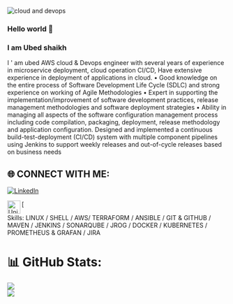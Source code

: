 ![cloud and devops](https://github.com/shaikh-ubed/shaikh-ubed/blob/main/gif_icons/Blue%20Tosca%20Geometric%20Technology%20Linkedln%20Banner%20(1).gif)


### Hello world 👋


###  I am Ubed shaikh


I ' am ubed AWS cloud & Devops engineer with several years of experience in microservice deployment, cloud operation CI/CD, Have extensive experience in deployment of applications in cloud. • Good knowledge on the entire process of Software Development Life Cycle (SDLC) and strong experience on working of Agile Methodologies • Expert in supporting the implementation/improvement of software development practices, release management methodologies and software deployment strategies • Ability in managing all aspects of the software configuration management process including code compilation, packaging, deployment, release methodology and application configuration. Designed and implemented a continuous build-test-deployment (CI/CD) system with multiple component pipelines using Jenkins to support weekly releases and out-of-cycle releases based on business needs

## 🌐 CONNECT WITH ME:
[![LinkedIn](https://img.shields.io/badge/LinkedIn-%230077B5.svg?logo=linkedin&logoColor=white)](https://www.linkedin.com/in/ubed-shaikh-devops/) 


[<img align="left" alt="Unix" width="30px" src="[(https://github.com/shaikh-ubed/shaikh-ubed/blob/main/gif_icons/linux.png)" />






Skills: LINUX / SHELL  / AWS/ TERRAFORM / ANSIBLE / GIT & GITHUB / MAVEN / JENKINS / SONARQUBE / JROG / DOCKER / KUBERNETES / PROMETHEUS & GRAFAN / JIRA







# 📊 GitHub Stats:
![](https://github-readme-stats.vercel.app/api?username=shaikh-ubed&theme=blue-green&hide_border=false&include_all_commits=false&count_private=false)<br/>
![](https://github-readme-streak-stats.herokuapp.com/?user=shaikh-ubed&theme=blue-green&hide_border=false)<br/>




